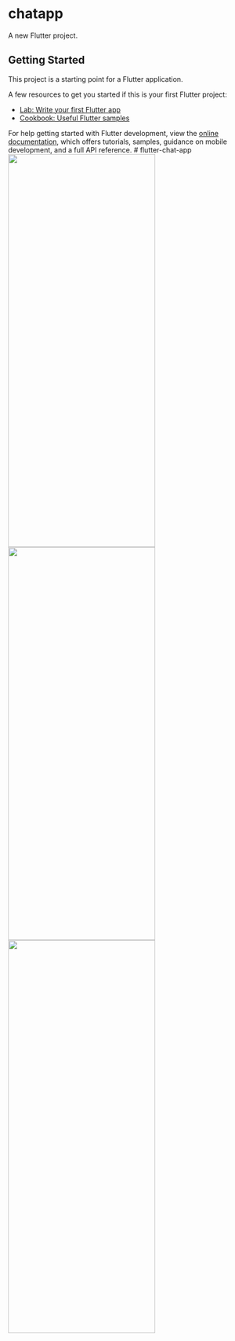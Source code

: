 # chatapp

A new Flutter project.

## Getting Started

This project is a starting point for a Flutter application.

A few resources to get you started if this is your first Flutter project:

- [Lab: Write your first Flutter app](https://docs.flutter.dev/get-started/codelab)
- [Cookbook: Useful Flutter samples](https://docs.flutter.dev/cookbook)

For help getting started with Flutter development, view the
[online documentation](https://docs.flutter.dev/), which offers tutorials,
samples, guidance on mobile development, and a full API reference.
#   f l u t t e r - c h a t - a p p 
 
 
<img src='https://github.com/user-attachments/assets/ce800ed9-3ee8-48dd-89bc-dd32dc458c91' width=300px height=800px></img>
<img src='https://github.com/user-attachments/assets/8c692f0a-465c-43a2-bdcc-3d619d8f572a' width=300px height=800px></img>
<img src='https://github.com/user-attachments/assets/9d8d8ded-19cd-468a-bd2d-c11198db8344' width=300px height=800px></img>







